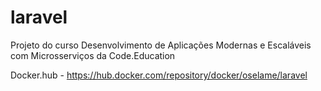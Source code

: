 # laravel
Projeto do curso Desenvolvimento de Aplicações Modernas e Escaláveis com Microsserviços da Code.Education

Docker.hub - https://hub.docker.com/repository/docker/oselame/laravel